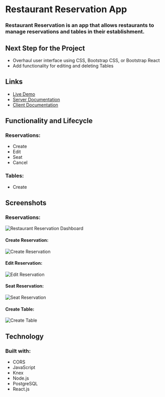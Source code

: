 # **Restaurant Reservation App**
### Restaurant Reservation is an app that allows restaurants to manage reservations and tables in their establishment.


## **Next Step for the Project**
- Overhaul user interface using CSS, Bootstrap CSS, or Bootstrap React
- Add functionality for editing and deleting Tables


## **Links**
- [Live Demo](https://rizzo-restaurant-client.herokuapp.com/dashboard)
- [Server Documentation](https://github.com/nickrizzo76/Restaurant-Reservation/tree/main/back-end/src)
- [Client Documentation](https://github.com/nickrizzo76/Restaurant-Reservation/tree/main/front-end/src)

## **Functionality and Lifecycle**
### Reservations:
- Create
- Edit
- Seat
- Cancel
### Tables:
- Create


## **Screenshots**
### **Reservations:**
![Restaurant Reservation Dashboard](https://user-images.githubusercontent.com/91131873/191555565-ce0736a0-dbe2-4c2d-a4e2-07b8d54fb41d.png)


#### **Create Reservation:**
![Create Reservation](https://user-images.githubusercontent.com/91131873/191555648-1feac8e7-4114-42dc-a94f-a92ff4d148bf.png)


#### **Edit Reservation:**
![Edit Reservation](https://user-images.githubusercontent.com/91131873/191555684-b5625fe0-56ab-4885-a3f3-8cd8b48545f3.png)


#### **Seat Reservation:**
![Seat Reservation](https://user-images.githubusercontent.com/91131873/191555757-1fd6a064-4948-4287-8124-b56df9a2b8a9.png)


#### **Create Table:**
![Create Table](https://user-images.githubusercontent.com/91131873/191555788-9e6a9208-2439-4c3c-ba0e-05af664adf22.png)

## **Technology**
### **Built with:**
- CORS
- JavaScript
- Knex
- Node.js
- PostgreSQL
- React.js

